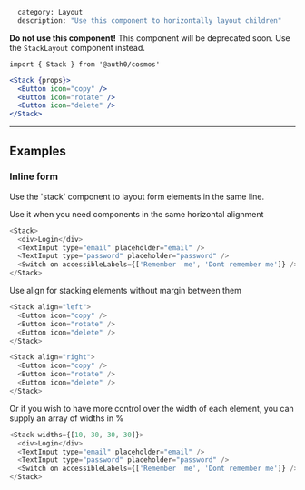 ```meta
  category: Layout
  description: "Use this component to horizontally layout children"
```

**Do not use this component!** This component will be deprecated soon. Use the `StackLayout` component instead.


`import { Stack } from '@auth0/cosmos'`

```jsx
<Stack {props}>
  <Button icon="copy" />
  <Button icon="rotate" />
  <Button icon="delete" />
</Stack>
```

---

## Examples

### Inline form

Use the 'stack' component to layout form elements in the same line.

Use it when you need components in the same horizontal alignment

```js
<Stack>
  <div>Login</div>
  <TextInput type="email" placeholder="email" />
  <TextInput type="password" placeholder="password" />
  <Switch on accessibleLabels={['Remember  me', 'Dont remember me']} />
</Stack>
```

Use align for stacking elements without margin between them

```js
<Stack align="left">
  <Button icon="copy" />
  <Button icon="rotate" />
  <Button icon="delete" />
</Stack>
```

```js
<Stack align="right">
  <Button icon="copy" />
  <Button icon="rotate" />
  <Button icon="delete" />
</Stack>
```

Or if you wish to have more control over the width of each element, you can supply an array of widths in %

```js
<Stack widths={[10, 30, 30, 30]}>
  <div>Login</div>
  <TextInput type="email" placeholder="email" />
  <TextInput type="password" placeholder="password" />
  <Switch on accessibleLabels={['Remember  me', 'Dont remember me']} />
</Stack>
```
